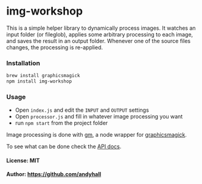 # img-workshop

This is a simple helper library to dynamically process images. 
It watches an input folder (or fileglob), applies some arbitrary 
processing to each image, and saves the result in an output folder.
Whenever one of the source files changes, the processing is re-applied.

### Installation

```sh
brew install graphicsmagick
npm install img-workshop
```

### Usage

 * Open `index.js` and edit the `INPUT` and `OUTPUT` settings
 * Open `processor.js` and fill in whatever image processing you want
 * run `npm start` from the project folder

Image processing is done with [gm](https://github.com/aheckmann/gm), 
a node wrapper for [graphicsmagick](http://www.graphicsmagick.org/).

To see what can be done check the [API docs](http://aheckmann.github.io/gm/docs.html).

#### License: MIT

#### Author: https://github.com/andyhall
